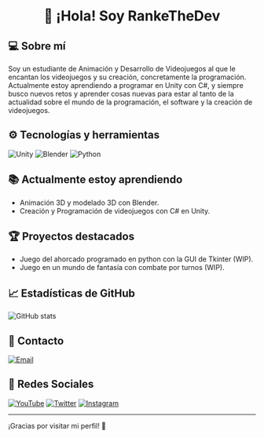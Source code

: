 <h1 align="center">👋 ¡Hola! Soy RankeTheDev</h1>

## 💻 Sobre mí
Soy un estudiante de Animación y Desarrollo de Videojuegos al que le encantan los videojuegos y su creación, concretamente la programación. Actualmente estoy aprendiendo a programar en Unity con C#, y siempre busco nuevos retos y aprender cosas nuevas para estar al tanto de la actualidad sobre el mundo de la programación, el software y la creación de videojuegos.

## ⚙️ Tecnologías y herramientas
![Unity](https://img.shields.io/badge/Unity-6B6B6B?style=for-the-badge&logo=unity&logoColor=white&labelColor=black)
![Blender](https://img.shields.io/badge/Blender-6B6B6B?style=for-the-badge&logo=blender&logoColor=orange&labelColor=blue)
![Python](https://img.shields.io/badge/Python-6B6B6B?style=for-the-badge&logo=python&logoColor=blue&labelColor=FFCC03)

## 📚 Actualmente estoy aprendiendo
- Animación 3D y modelado 3D con Blender.
- Creación y Programación de videojuegos con C# en Unity.

## 🏆 Proyectos destacados
- Juego del ahorcado programado en python con la GUI de Tkinter (WIP).
- Juego en un mundo de fantasía con combate por turnos (WIP).

## 📈 Estadísticas de GitHub
![GitHub stats](https://github-readme-stats.vercel.app/api?username=RankeTheDev&show_icons=true&hide_title=true&count_private=true&theme=radical)

## 📧 Contacto
[![Email](https://img.shields.io/badge/rankethedev@gmail.com-D14836?style=for-the-badge&logo=gmail&logoColor=white&labelColor=101010)](mailto:rankethedev@gmail.com)
<!--[![LinkedIn](https://img.shields.io/badge/LinkedIn-RankeTheDev-0077B5?style=for-the-badge&logo=linkedin&logoColor=white&labelColor=101010)](link perfil LinkedIn)-->
<!--[![Web](https://img.shields.io/badge/Web-RankeTheDev.com-14a1f0?style=for-the-badge&logo=dev.to&logoColor=white&labelColor=101010)](Link Web)-->

## 📎 Redes Sociales
[![YouTube](https://img.shields.io/badge/YouTube-RankeTheDev-FF0000?style=for-the-badge&logo=youtube&logoColor=white&labelColor=101010)](https://www.youtube.com/@RankeTheDev)
[![Twitter](https://img.shields.io/badge/Twitter-RankeTheDev-1DA1F2?style=for-the-badge&logo=X&logoColor=white&labelColor=101010)](https://x.com/RankeTheDev)
[![Instagram](https://img.shields.io/badge/Instagram-RankeTheDev-E4405F?style=for-the-badge&logo=instagram&logoColor=white&labelColor=101010)](https://www.instagram.com/rankethedev/)

---
¡Gracias por visitar mi perfil! 🚀
